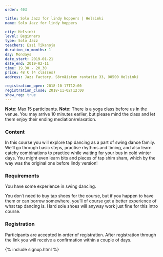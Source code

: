 ```yaml
---
order: 403

title: Solo Jazz for lindy hoppers | Helsinki
name: Solo Jazz for lindy hoppers

city: Helsinki
level: Beginners
type: Solo Jazz
teachers: Essi Tikanoja
duration_in_months: 1
day: Mondays
date_start: 2019-01-21
date_end: 2019-02-11
time: 19.30 - 20.30
price: 48 € (4 classes)
address: Jazz Factory, Sörnäisten rantatie 33, 00500 Helsinki

registration_open: 2018-10-17T12:00
registration_close: 2018-11-02T12:00
show_reg: true
---
```


**Note:** Max 15 participants.
**Note:** There is a yoga class before us in the venue. You may arrive 10 minutes earlier, but please mind the class and let them enjoy their ending mediation/relaxation.

### Content
In this course you will explore tap dancing as a part of swing dance family. We’ll go through basic steps, practise rhythms and timing, and also learn catchy combinations to practice while waiting for your bus in cold winter days. You might even learn bits and pieces of tap shim sham, which by the way was the original one before lindy version!

### Requirements
You have some experience in swing dancing.

You don’t need to buy tap shoes for the course, but if you happen to have them or can borrow somewhere, you’ll of course get a better experience of what tap dancing is. Hard sole shoes will anyway work just fine for this intro course.

### Registration
Participants are accepted in order of registration. After registration through the link you will receive a confirmation within a couple of days.

{% include signup.html %}
